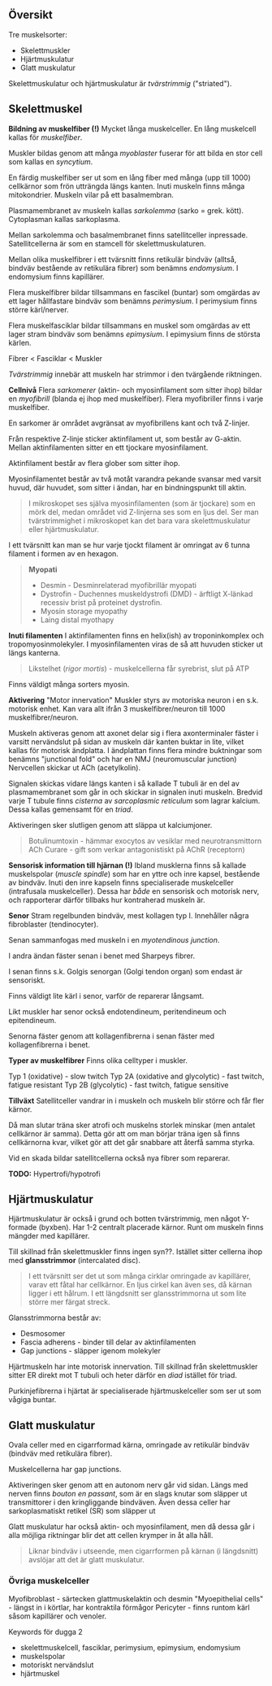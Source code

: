 ## Översikt
Tre muskelsorter:
- Skelettmuskler
- Hjärtmuskulatur
- Glatt muskulatur

Skelettmuskulatur och hjärtmuskulatur är *tvärstrimmig* ("striated").
## Skelettmuskel
**Bildning av muskelfiber (!)**
Mycket långa muskelceller. En lång muskelcell kallas för *muskelfiber*.

Muskler bildas genom att många *myoblaster* fuserar för att bilda en stor cell som kallas en *syncytium*.

En färdig muskelfiber ser ut som en lång fiber med många (upp till 1000) cellkärnor som frön utträngda längs kanten. Inuti muskeln finns många mitokondrier. Muskeln vilar på ett basalmembran.

Plasmamembranet av muskeln kallas *sarkolemma* (sarko = grek. kött). Cytoplasman kallas sarkoplasma.

Mellan sarkolemma och basalmembranet finns satellitceller inpressade. Satellitcellerna är som en stamcell för skelettmuskulaturen.

Mellan olika muskelfibrer i ett tvärsnitt finns retikulär bindväv (alltså, bindväv bestående av retikulära fibrer) som benämns *endomysium*. I endomysium finns kapillärer.

Flera muskelfibrer bildar tillsammans en fascikel (buntar) som omgärdas av ett lager hållfastare bindväv som benämns *perimysium*. I perimysium finns större kärl/nerver.

Flera muskelfasciklar bildar tillsammans en muskel som omgärdas av ett lager stram bindväv som benämns *epimysium*. I epimysium finns de största kärlen.

Fibrer < Fasciklar < Muskler

*Tvärstrimmig* innebär att muskeln har strimmor i den tvärgående riktningen.

**Cellnivå**
Flera *sarkomerer* (aktin- och myosinfilament som sitter ihop) bildar en *myofibrill* (blanda ej ihop med muskelfiber). Flera myofibriller finns i varje muskelfiber.

En sarkomer är området avgränsat av myofibrillens kant och två Z-linjer.

Från respektive Z-linje sticker aktinfilament ut, som består av G-aktin. Mellan aktinfilamenten sitter en ett tjockare myosinfilament. 

Aktinfilament består av flera glober som sitter ihop.

Myosinfilamentet består av två motåt varandra pekande svansar med varsit huvud, där huvudet, som sitter i ändan, har en bindningspunkt till aktin.

> I mikroskopet ses själva myosinfilamenten (som är tjockare) som en mörk del, medan området vid Z-linjerna ses som en ljus del. Ser man tvärstrimmighet i mikroskopet kan det bara vara skelettmuskulatur eller hjärtmuskulatur.

I ett tvärsnitt kan man se hur varje tjockt filament är omringat av 6 tunna filament i formen av en hexagon.

> **Myopati**
> - Desmin - Desminrelaterad myofibrillär myopati
> - Dystrofin - Duchennes muskeldystrofi (DMD) - ärftligt X-länkad recessiv brist på proteinet dystrofin.
> - Myosin storage myopathy
> - Laing distal myothapy

**Inuti filamenten**
I aktinfilamenten finns en helix(ish) av troponinkomplex och tropomyosinmolekyler. I myosinfilamenten viras de så att huvuden sticker ut längs kanterna.

> Likstelhet (*rigor mortis*) - muskelcellerna får syrebrist, slut på ATP

Finns väldigt många sorters myosin.

**Aktivering**
"Motor innervation"
Muskler styrs av motoriska neuron i en s.k. motorisk enhet. Kan vara allt ifrån 3 muskelfibrer/neuron till 1000 muskelfibrer/neuron.

Muskeln aktiveras genom att axonet delar sig i flera axonterminaler fäster i varsitt nervändslut på sidan av muskeln där kanten buktar in lite, vilket kallas för motorisk ändplatta. I ändplattan finns flera mindre buktningar som benämns "junctional fold" och har en NMJ (neuromuscular junction) Nervcellen skickar ut ACh (acetylkolin).

Signalen skickas vidare längs kanten i så kallade T tubuli är en del av plasmamembranet som går in och skickar in signalen inuti muskeln. Bredvid varje T tubule finns *cisterna* av *sarcoplasmic reticulum* som lagrar kalcium. Dessa kallas gemensamt för en *triad*.

Aktiveringen sker slutligen genom att släppa ut kalciumjoner.

> Botulinumtoxin - hämmar exocytos av vesiklar med neurotransmittorn ACh
> Curare - gift som verkar antagonistiskt på AChR (receptorn)

**Sensorisk information till hjärnan (!)**
Ibland musklerna finns så kallade muskelspolar (*muscle spindle*) som har en yttre och inre kapsel, bestående av bindväv. Inuti den inre kapseln finns specialiserade muskelceller (intrafusala muskelceller). Dessa har *både* en sensorisk och motorisk nerv, och rapporterar därför tillbaks hur kontraherad muskeln är.

**Senor**
Stram regelbunden bindväv, mest kollagen typ I. Innehåller några fibroblaster (tendinocyter).

Senan sammanfogas med muskeln i en *myotendinous junction*.

I andra ändan fäster senan i benet med Sharpeys fibrer.

I senan finns s.k. Golgis senorgan (Golgi tendon organ) som endast är sensoriskt.

Finns väldigt lite kärl i senor, varför de reparerar långsamt.

Likt muskler har senor också endotendineum, peritendineum och epitendineum.


Senorna fäster genom att kollagenfibrerna i senan fäster med kollagenfibrerna i benet.

**Typer av muskelfibrer**
Finns olika celltyper i muskler.

Typ 1 (oxidative) - slow twitch
Typ 2A (oxidative and glycolytic) - fast twitch, fatigue resistant
Typ 2B (glycolytic) - fast twitch, fatigue sensitive

**Tillväxt**
Satellitceller vandrar in i muskeln och muskeln blir större och får fler kärnor.

Då man slutar träna sker atrofi och muskelns storlek minskar (men antalet cellkärnor är samma). Detta gör att om man börjar träna igen så finns cellkärnorna kvar, vilket gör att det går snabbare att återfå samma styrka.

Vid en skada bildar satellitcellerna också nya fibrer som reparerar.

**TODO:** Hypertrofi/hypotrofi

## Hjärtmuskulatur
Hjärtmuskulatur är också i grund och botten tvärstrimmig, men något Y-formade (byxben). Har 1-2 centralt placerade kärnor. Runt om muskeln finns mängder med kapillärer.

Till skillnad från skelettmuskler finns ingen syn??. Istället sitter cellerna ihop med **glansstrimmor** (intercalated disc).

> I ett tvärsnitt ser det ut som många cirklar omringade av kapillärer, varav ett fåtal har cellkärnor. En ljus cirkel kan även ses, då kärnan ligger i ett hålrum. I ett längdsnitt ser glansstrimmorna ut som lite större mer färgat streck.

Glansstrimmorna består av:
- Desmosomer
- Fascia adherens - binder till delar av aktinfilamenten
- Gap junctions - släpper igenom molekyler

Hjärtmuskeln har inte motorisk innervation. Till skillnad från skelettmuskler sitter ER direkt mot T tubuli och heter därför en *diad* istället för triad.

Purkinjefibrerna i hjärtat är specialiserade hjärtmuskelceller som ser ut som vågiga buntar.
## Glatt muskulatur
Ovala celler med en cigarrformad kärna, omringade av retikulär bindväv (bindväv med retikulära fibrer).

Muskelcellerna har gap junctions.

Aktiveringen sker genom att en autonom nerv går vid sidan. Längs med nerven finns *bouton en passant*, som är en slags knutar som släpper ut transmittorer i den kringliggande bindväven. Även dessa celler har sarkoplasmatiskt retikel (SR) som släpper ut 

Glatt muskulatur har också aktin- och myosinfilament, men då dessa går i alla möjliga riktningar blir det att cellen krymper in åt alla håll.

> Liknar bindväv i utseende, men cigarrformen på kärnan (i längdsnitt) avslöjar att det är glatt muskulatur.

###  Övriga muskelceller
Myofibroblast - särtecken glattmuskelaktin och desmin
"Myoepithelial cells" - längst in i körtlar, har kontraktila förmågor
Pericyter - finns runtom kärl såsom kapillärer och venoler.




Keywords för dugga 2
- skelettmuskelcell, fasciklar, perimysium, epimysium, endomysium
- muskelspolar
- motoriskt nervändslut
- hjärtmuskel